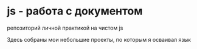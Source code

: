 <h1>js - работа с документом</h1>
репозиторий личной практикой на чистом js

Здесь собраны мои небольшие проекты, по которым я осваивал язык
